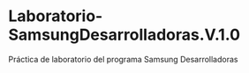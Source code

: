 # Laboratorio-SamsungDesarrolladoras.V.1.0
Práctica de laboratorio del programa Samsung Desarrolladoras
